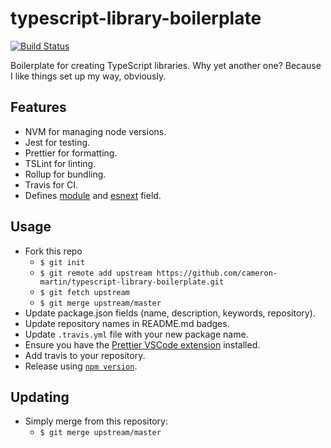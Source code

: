# typescript-library-boilerplate

[![Build Status](https://travis-ci.org/cameron-martin/typescript-library-boilerplate.svg?branch=master)](https://travis-ci.org/cameron-martin/typescript-library-boilerplate)

Boilerplate for creating TypeScript libraries. Why yet another one? Because I like things set up my way, obviously.

## Features

* NVM for managing node versions.
* Jest for testing.
* Prettier for formatting.
* TSLint for linting.
* Rollup for bundling.
* Travis for CI.
* Defines [module](https://github.com/rollup/rollup/wiki/pkg.module) and [esnext](http://2ality.com/2017/06/pkg-esnext.html) field.



## Usage

* Fork this repo
  * `$ git init`
  * `$ git remote add upstream https://github.com/cameron-martin/typescript-library-boilerplate.git`
  * `$ git fetch upstream`
  * `$ git merge upstream/master`
* Update package.json fields (name, description, keywords, repository).
* Update repository names in README.md badges.
* Update `.travis.yml` file with your new package name.
* Ensure you have the [Prettier VSCode extension](https://marketplace.visualstudio.com/items?itemName=esbenp.prettier-vscode) installed.
* Add travis to your repository.
* Release using [`npm version`](https://docs.npmjs.com/cli/version).

## Updating

* Simply merge from this repository:
  * `$ git merge upstream/master`
